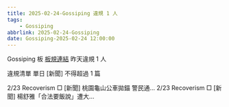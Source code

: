 ```yaml
---
title: 2025-02-24-Gossiping 違規 1 人
tags:
    - Gossiping
abbrlink: 2025-02-24-Gossiping
date: Gossiping-2025-02-24 12:00:00
---
```

Gossiping 板 [板規連結](https://www.ptt.cc/bbs/Gossiping/M.1637425085.A.07D.html)
昨天違規 1 人
<!-- more -->

違規清單
單日 [新聞] 不得超過 1 篇

2/23 Recoverism □ [新聞] 桃園龜山公車拋錨 警民通…
2/23 Recoverism □ [新聞] 楊舒雅「合法要飯說」遭大…